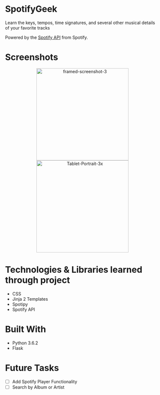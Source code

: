 # SpotifyGeek
Learn the keys, tempos, time signatures, and several other musical details of your favorite tracks

Powered by the [Spotify API](https://developer.spotify.com/) from Spotify.

# Screenshots
<div align="center">
  <img src="https://i.ibb.co/YRbCrFH/framed-screenshot-3.png" alt="framed-screenshot-3" border="0" height="300">
  <img src="https://i.ibb.co/XXCb3XJ/Tablet-Portrait-3x.png" alt="Tablet-Portrait-3x" border="0" height="300">
</div>

# Technologies & Libraries learned through project 
- CSS
- Jinja 2 Templates
- Spotipy
- Spotify API

# Built With
- Python 3.6.2
- Flask 

# Future Tasks
- [ ] Add Spotify Player Functionality
- [ ] Search by Album or Artist
